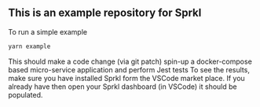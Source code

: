 ## This is an example repository for Sprkl

To run a simple example 
```bash
yarn example
```

This should make a code change (via git patch) spin-up a docker-compose based micro-service application and perform Jest tests 
To see the results, make sure you have installed Sprkl form the VSCode market place. 
If you already have then open your Sprkl dashboard (in VSCode) it should be populated.

